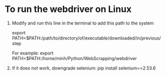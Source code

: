 # To run the webdriver on Linux

1. Modify and run this line in the terminal to add this path to the system
 
   export PATH=$PATH:/path/to/directory/of/executable/downloaded/in/previous/step

   For example:
   export PATH=$PATH:/home/minh/Python/WebScrapping/webdriver

2. If it does not work, downgrade selenium: pip install selenium==2.53.6
